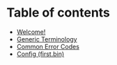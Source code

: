 # Table of contents

* [Welcome!](README.md)
* [Generic Terminology](generic-terminology.md)
* [Common Error Codes](common-error-codes.md)
* [Config \(first.bin\)](config-first.bin.md)

